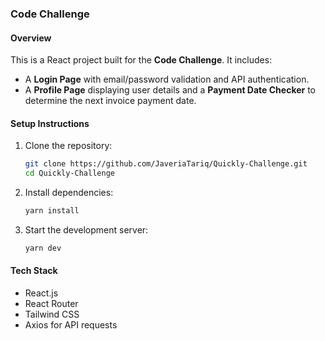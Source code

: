 ### **Code Challenge**  

#### **Overview**  
This is a React project built for the **Code Challenge**. It includes:  
- A **Login Page** with email/password validation and API authentication.  
- A **Profile Page** displaying user details and a **Payment Date Checker** to determine the next invoice payment date.  

#### **Setup Instructions**  
1. Clone the repository:  
   ```bash
   git clone https://github.com/JaveriaTariq/Quickly-Challenge.git
   cd Quickly-Challenge
   ```
2. Install dependencies:  
   ```bash
   yarn install
   ```
3. Start the development server:  
   ```bash
   yarn dev
   ```

#### **Tech Stack**  
- React.js  
- React Router  
- Tailwind CSS  
- Axios for API requests  
